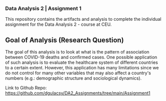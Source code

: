 ### Data Analysis 2 | Assignment 1
This repository contains the artifacts and analysis to complete the individual assignment for the Data Analysis 2 - course at CEU.

## Goal of Analysis (Research Question)
The goal of this analysis is to look at what is the pattern of association between COVID-19 deaths and confirmed cases. One possible application of such analysis is to evaluate the healthcare system of different countries to a certain extent. However, this application has many limitations since we do not control for many other variables that may also affect a country's numbers (e.g.: demographic structure and sociological dynamics). 

Link to Github Repo: https://github.com/dgulacsy/DA2_Assignments/tree/main/Assignment1